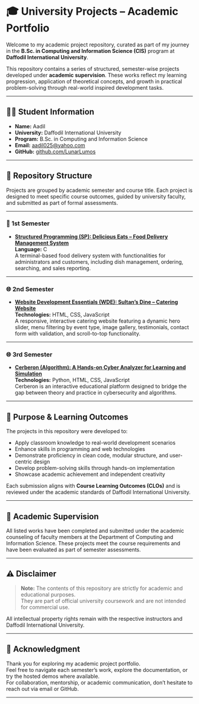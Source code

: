 # 🎓 University Projects – Academic Portfolio

Welcome to my academic project repository, curated as part of my journey in the **B.Sc. in Computing and Information Science (CIS)** program at **Daffodil International University**.

This repository contains a series of structured, semester-wise projects developed under **academic supervision**. These works reflect my learning progression, application of theoretical concepts, and growth in practical problem-solving through real-world inspired development tasks.

---

## 🧑‍🎓 Student Information

- **Name:** Aadil  
- **University:** Daffodil International University  
- **Program:** B.Sc. in Computing and Information Science  
- **Email:** [aadil025@yahoo.com](mailto:aadil025@yahoo.com)  
- **GitHub:** [github.com/LunarLumos](https://github.com/LunarLumos)

---

## 📁 Repository Structure

Projects are grouped by academic semester and course title. Each project is designed to meet specific course outcomes, guided by university faculty, and submitted as part of formal assessments.

---

### 📘 1st Semester

- [**Structured Programming (SP): Delicious Eats – Food Delivery Management System**](https://github.com/LunarLumos/University-Projects/tree/main/1st_semester/Delicious_Eats_Management_System)  
  **Language:** C  
  A terminal-based food delivery system with functionalities for administrators and customers, including dish management, ordering, searching, and sales reporting.

---

### 🌐 2nd Semester

- [**Website Development Essentials (WDE): Sultan’s Dine – Catering Website**](https://lunarlumos.github.io/University-Projects/2nd_semester/wed%3Esultan_dines/)  
  **Technologies:** HTML, CSS, JavaScript  
  A responsive, interactive catering website featuring a dynamic hero slider, menu filtering by event type, image gallery, testimonials, contact form with validation, and scroll-to-top functionality.

---
### 🌐 3rd Semester

- [**Cerberon (Algorithm): A Hands-on Cyber Analyzer for Learning and Simulation**](https://github.com/LunarLumos/University-Projects/tree/main/3rd_semester/Algorithm/Cerberon)  
  **Technologies:** Python, HTML, CSS, JavaScript  
  Cerberon is an interactive educational platform designed to bridge the gap between theory and practice in cybersecurity and algorithms.

---

## 🎯 Purpose & Learning Outcomes

The projects in this repository were developed to:

- Apply classroom knowledge to real-world development scenarios  
- Enhance skills in programming and web technologies  
- Demonstrate proficiency in clean code, modular structure, and user-centric design  
- Develop problem-solving skills through hands-on implementation  
- Showcase academic achievement and independent creativity

Each submission aligns with **Course Learning Outcomes (CLOs)** and is reviewed under the academic standards of Daffodil International University.

---

## 📑 Academic Supervision

All listed works have been completed and submitted under the academic counseling of faculty members at the Department of Computing and Information Science. These projects meet the course requirements and have been evaluated as part of semester assessments.

---

## ⚠️ Disclaimer

> **Note:** The contents of this repository are strictly for academic and educational purposes.  
They are part of official university coursework and are not intended for commercial use.

All intellectual property rights remain with the respective instructors and Daffodil International University.

---

## 🙏 Acknowledgment

Thank you for exploring my academic project portfolio.  
Feel free to navigate each semester’s work, explore the documentation, or try the hosted demos where available.  
For collaboration, mentorship, or academic communication, don’t hesitate to reach out via email or GitHub.

---

